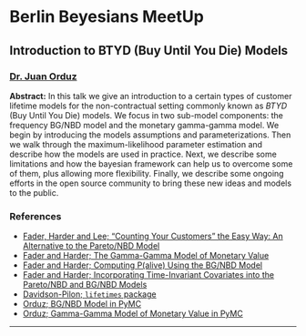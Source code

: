 # Berlin Beyesians MeetUp

## Introduction to BTYD (Buy Until You Die) Models

### [Dr. Juan Orduz](https://juanitorduz.github.io/)

**Abstract:** In this talk we give an introduction to a certain types of customer lifetime models for the non-contractual setting commonly known as *BTYD* (Buy Until You Die) models. We focus in two sub-model components: the frequency BG/NBD model and the monetary gamma-gamma model. We begin by introducing the models assumptions and parameterizations. Then we walk through the maximum-likelihood parameter estimation and describe how the models are used in practice. Next, we describe some limitations and how the bayesian framework can help us to overcome some of them, plus allowing more flexibility. Finally, we describe some ongoing efforts in the open source community to bring these new ideas and models to the public.

### References

- [Fader, Harder and Lee; “Counting Your Customers” the Easy Way:
An Alternative to the Pareto/NBD Model](http://brucehardie.com/papers/018/fader_et_al_mksc_05.pdf)
- [Fader and Harder; The Gamma-Gamma Model of Monetary Value](https://brucehardie.com/notes/025/gamma_gamma.pdf)
- [Fader and Harder; Computing P(alive) Using the BG/NBD Model](https://brucehardie.com/notes/021/palive_for_BGNBD.pdf)
- [Fader and Harder; Incorporating Time-Invariant Covariates into the Pareto/NBD and BG/NBD Models](https://brucehardie.com/notes/019/time_invariant_covariates.pdf)
- [Davidson-Pilon; `lifetimes` package](https://github.com/CamDavidsonPilon/lifetimes)
- [Orduz; BG/NBD Model in PyMC](https://juanitorduz.github.io/bg_nbd_pymc/)
- [Orduz; Gamma-Gamma Model of Monetary Value in PyMC](https://juanitorduz.github.io/gamma_gamma_pymc/)

---